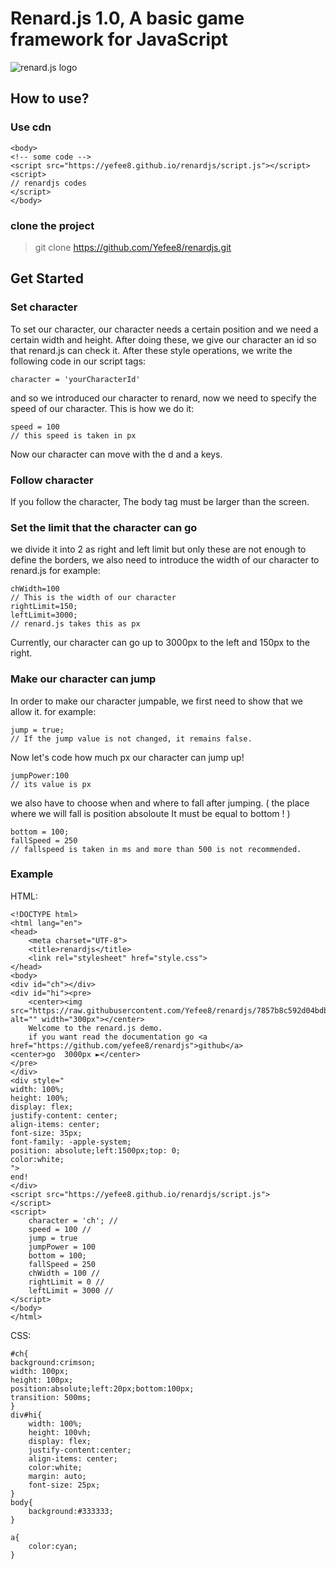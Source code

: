 # Renard.js 1.0, A basic game framework for JavaScript 
![renard.js logo](https://raw.githubusercontent.com/Yefee8/renardjs/9cb3f8ed4b3acff7c2c99937c81e2fe0cb68a856/logos/logo.svg)

## How to use?
### Use cdn
```
<body>
<!-- some code -->
<script src="https://yefee8.github.io/renardjs/script.js"></script>
<script>
// renardjs codes
</script>
</body>
```
### clone the project
> git clone https://github.com/Yefee8/renardjs.git

## Get Started

### Set character
To set our character, our character needs a certain position and we need a certain width and height.
After doing these, we give our character an id so that renard.js can check it.
After these style operations, we write the following code in our script tags:
```
character = 'yourCharacterId'
```
and so we introduced our character to renard, now we need to specify the speed of our character.
This is how we do it:
```
speed = 100
// this speed is taken in px
```
Now our character can move with the d and a keys.
### Follow character
If you follow the character, The body tag must be larger than the screen. 

### Set the limit that the character can go
we divide it into 2 as right and left limit 
but
only these are not enough to define the borders, we also need to introduce the width of our character to renard.js
for example:
```
chWidth=100
// This is the width of our character
rightLimit=150;
leftLimit=3000;
// renard.js takes this as px
```
Currently, our character can go up to 3000px to the left and 150px to the right.

### Make our character can jump
In order to make our character jumpable, we first need to show that we allow it.
for example:
```
jump = true;
// If the jump value is not changed, it remains false.
```
Now let's code how much px our character can jump up!
```
jumpPower:100
// its value is px
```
we also have to choose when and where to fall after jumping.
( the place where we will fall is position absoloute
It must be equal to bottom ! )
```
bottom = 100;
fallSpeed = 250
// fallspeed is taken in ms and more than 500 is not recommended.
```

### Example
HTML:
```
<!DOCTYPE html>
<html lang="en">
<head>
    <meta charset="UTF-8">
    <title>renardjs</title>
    <link rel="stylesheet" href="style.css">
</head>
<body>
<div id="ch"></div>
<div id="hi"><pre>
    <center><img src="https://raw.githubusercontent.com/Yefee8/renardjs/7857b8c592d04bdb29355ae05d5d255b5ec2bac4/logos/logo.svg" alt="" width="300px"></center>
    Welcome to the renard.js demo.
    if you want read the documentation go <a href="https://github.com/yefee8/renardjs">github</a>
<center>go  3000px ►</center>
</pre>
</div>
<div style="
width: 100%;
height: 100%;
display: flex;
justify-content: center;
align-items: center;
font-size: 35px;
font-family: -apple-system;
position: absolute;left:1500px;top: 0;
color:white;
">
end!
</div>
<script src="https://yefee8.github.io/renardjs/script.js">
</script>
<script>
    character = 'ch'; //
    speed = 100 //
    jump = true
    jumpPower = 100
    bottom = 100;
    fallSpeed = 250
    chWidth = 100 //
    rightLimit = 0 //
    leftLimit = 3000 //
</script>
</body>
</html>
```
CSS:
```
#ch{
background:crimson;
width: 100px;
height: 100px;
position:absolute;left:20px;bottom:100px;
transition: 500ms;
}
div#hi{
    width: 100%;
    height: 100vh;
    display: flex;
    justify-content:center;
    align-items: center;
    color:white;
    margin: auto;
    font-size: 25px;
}
body{
    background:#333333;
}

a{
    color:cyan;
}
```
